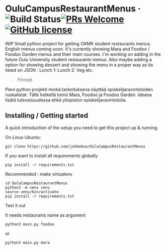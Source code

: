 # OuluCampusRestaurantMenus &middot; ![Build Status](https://img.shields.io/travis/npm/npm/latest.svg?style=flat-square)[![PRs Welcome](https://img.shields.io/badge/PRs-welcome-brightgreen.svg?style=flat-square)](http://makeapullrequest.com)[![GitHub license](https://img.shields.io/badge/license-MIT-blue.svg?style=flat-square)](https://github.com/your/your-project/blob/master/LICENSE)

WIP Small python project for getting OAMK student restaurants menus. English menus coming soon.
It's currently showing Mara and Foodoo / Foodoo Garden menus and their main courses. I'm working on adding in the future Oulu University student restaurants menus. Also maybe adding a option for showing dessert and showing the menu in a proper way as its listed on JSON : Lunch 1: Lunch 2: Veg etc.

> Finnish

Pieni python projekti minkä tarkoituksena näyttää opiskelijaravintoloiden ruokalistat.
Tällä hetkellä toimii Mara, Foodoo ja Foodoo Garden. Ideana lisätä tulevaisuudessa ehkä yliopiston opiskelijaravintoloita.

## Installing / Getting started

A quick introduction of the setup you need to get this project up &
running.

On Linux Ubuntu:

```shell
git clone https://github.com/jokkekoo/OuluCampusRestaurantMenus

```
If you want to install all requirements globally 
```shell
pip install -r requirements.txt
```
Recommended : make virtualenv
```shell
cd OuluCampusRestaurantMenus
python3 -m venv venv
source venv/bin/activate
pip install -r requirements.txt
```
Test it out

It needs restaurants name as argument
```shell
python3 main.py foodoo
```
or
```shell
python3 main.py mara
```
